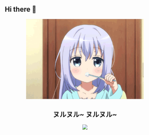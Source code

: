 ## Hi there 👋
<div align="center">
<img src="https://raw.githubusercontent.com/sryeooo/sryeooo/main/KafuuChino.gif" height="250px" />
<br>

## ヌルヌル~ ヌルヌル~
![](https://img.shields.io/badge/-怪猎系列粉-000000) 
</div>
<!--
**sryeooo/sryeooo** is a ✨ _special_ ✨ repository because its `README.md` (this file) appears on your GitHub profile.

Here are some ideas to get you started:

- 🔭 I’m currently working on ...
- 🌱 I’m currently learning ...
- 👯 I’m looking to collaborate on ...
- 🤔 I’m looking for help with ...
- 💬 Ask me about ...
- 📫 How to reach me: ...
- 😄 Pronouns: ...
- ⚡ Fun fact: ...
-->
